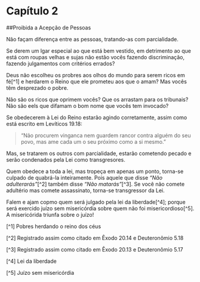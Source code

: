 # Capítulo 2

##Proibida a Acepção de Pessoas

Não façam diferença entre as pessoas, tratando-as com parcialidade.

Se derem um lgar especial ao que está bem vestido, em detrimento ao que está com roupas velhas e sujas não estão vocês fazendo discriminação, fazendo julgamentos com critérios errados?

Deus não escolheu os probres aos olhos do mundo para serem ricos em fé[^1] e herdarem o Reino que ele prometeu aos que o amam? Mas vocês têm desprezado o pobre.

Não são os ricos que oprimem vocês? Que os arrastam para os tribunais? Não são eels que difamam o bom nome que vocês tem invocado?

Se obedecerem à Lei do Reino estarão agindo corretamente, assim como está escrito em Levíticos 19.18:

> “Não procurem vinganca nem guardem rancor contra alguém do seu povo, mas ame cada um o seu próximo como a si mesmo.”

Mas, se tratarem os outros com parcialidade, estarão cometendo pecado e serão condenados pela Lei como transgresores.

Quem obedece a toda a lei, mas tropeça em apenas um ponto, torna-se culpado de quabrá-la inteiramente. Pois aquele que disse <cite>“Não adulterarás”</cite>[^2] também disse <cite>“Não matarás”</cite>[^3]. Se você não comete adultério mas comete assassinato, torna-se transgressor da Lei.

Falem e ajam copmo quem será julgado pela lei da liberdade[^4]; porque será exercido juízo sem misericórdia sobre quem não foi misericordioso[^5]. A misericórida  triunfa sobre o juízo!

[^1] Pobres herdando o reino dos céus

[^2] Registrado assim como citado em Êxodo 20.14 e Deuteronômio 5.18

[^3] Registrado assim como citado em Êxodo 20.13 e Deuteronômio 5.17

[^4] Lei da liberdade

[^5] Juízo sem misericórdia